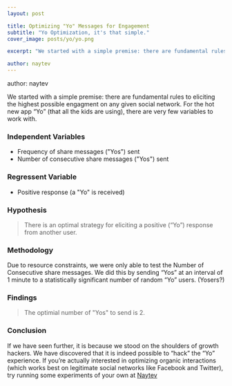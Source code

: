 ```yaml
---
layout: post

title: Optimizing "Yo" Messages for Engagement
subtitle: "Yo Optimization, it's that simple."
cover_image: posts/yo/yo.png

excerpt: "We started with a simple premise: there are fundamental rules to eliciting the highest possible engagement."

author: naytev
---
```


author: naytev

We started with a simple premise: there are fundamental rules to eliciting the highest possible engagment on any given social network. For the hot new app “Yo” (that all the kids are using), there are very few variables to work with.

### Independent Variables

* Frequency of share messages ("Yos") sent
* Number of consecutive share messages ("Yos") sent

### Regressent Variable

* Positive response (a "Yo" is received)

### Hypothesis

> There is an optimal strategy for eliciting a positive (“Yo”) response from another user.

### Methodology

Due to resource constraints, we were only able to test the Number of Consecutive share messages. We did this by sending “Yos” at an interval of 1 minute to a statistically significant number of random “Yo” users. (Yosers?)

### Findings

> The optimial number of "Yos" to send is 2.

### Conclusion

If we have seen further, it is because we stood on the shoulders of growth hackers. We have discovered that it is indeed possible to “hack” the “Yo” experience. If you’re actually interested in optimizing organic interactions (which works best on legitimate social networks like Facebook and Twitter), try running some experiments of your own at [Naytev](http://www.naytev.com "Naytev")